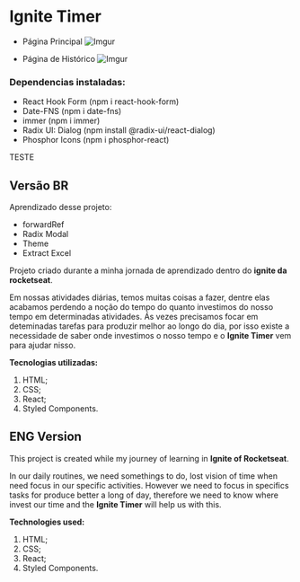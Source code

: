 # Ignite Timer

+ Página Principal
![Imgur](https://i.imgur.com/QJDlEFm.png)

+ Página de Histórico
![Imgur](https://i.imgur.com/YBgo0Rp.png)

### Dependencias instaladas:
+ React Hook Form (npm i react-hook-form)
+ Date-FNS (npm i date-fns)
+ immer (npm i immer)
+ Radix UI: Dialog (npm install @radix-ui/react-dialog)
+ Phosphor Icons (npm i phosphor-react)

TESTE

## Versão BR

Aprendizado desse projeto:
+ forwardRef
+ Radix Modal
+ Theme
+ Extract Excel

Projeto criado durante a minha jornada de aprendizado dentro do **ignite da rocketseat**.

Em nossas atividades diárias, temos muitas coisas a fazer, dentre elas acabamos perdendo a noção do tempo do quanto investimos do nosso tempo em determinadas atividades. Ás vezes precisamos focar em deteminadas tarefas para produzir melhor ao longo do dia, por isso existe a necessidade de saber onde investimos o nosso tempo e o **Ignite Timer** vem para ajudar nisso.

**Tecnologias utilizadas:**
1. HTML; 
2. CSS; 
3. React;
4. Styled Components.

## ENG Version

This project is created while my journey of learning in **Ignite of Rocketseat**.

In our daily routines, we need somethings to do, lost vision of time when need focus in our specific activities. However we need to focus in specifics tasks for produce better a long of day, therefore we need to know where invest our time and the **Ignite Timer** will help us with this.

**Technologies used:**
1. HTML; 
2. CSS; 
3. React;
4. Styled Components.


